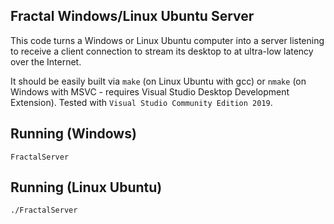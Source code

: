 ## Fractal Windows/Linux Ubuntu Server

This code turns a Windows or Linux Ubuntu computer into a server listening to receive a client connection to stream its desktop to at ultra-low latency over the Internet.

It should be easily built via `make` (on Linux Ubuntu with gcc) or `nmake` (on Windows with MSVC - requires Visual Studio Desktop Development Extension). Tested with `Visual Studio Community Edition 2019`.

## Running (Windows)

```FractalServer```

## Running (Linux Ubuntu)

```./FractalServer```